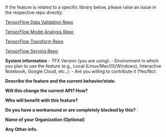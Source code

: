If the feature is related to a specific library below, please raise an issue in
the respective repo directly:

[TensorFlow Data Validation Repo](https://github.com/tensorflow/data-validation/issues)

[TensorFlow Model Analysis Repo](https://github.com/tensorflow/model-analysis/issues)

[TensorFlow Transform Repo](https://github.com/tensorflow/transform/issues)

[TensorFlow Serving Repo](https://github.com/tensorflow/serving/issues)

**System information** - TFX Version (you are using): - Environment in which you
plan to use the feature (e.g., Local (Linux/MacOS/Windows), Interactive
Notebook, Google Cloud, etc..): - Are you willing to contribute it (Yes/No):

**Describe the feature and the current behavior/state.**

**Will this change the current API? How?**

**Who will benefit with this feature?**

**Do you have a workaround or are completely blocked by this?** :

**Name of your Organization (Optional)**

**Any Other info.**
